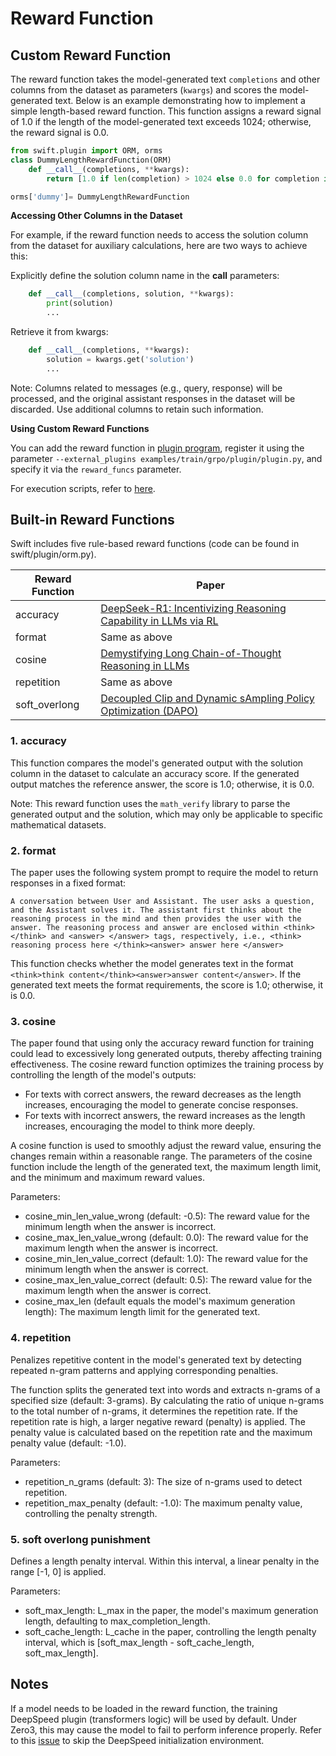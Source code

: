 # Reward Function
## Custom Reward Function
The reward function takes the model-generated text `completions` and other columns from the dataset as parameters (`kwargs`) and scores the model-generated text. Below is an example demonstrating how to implement a simple length-based reward function. This function assigns a reward signal of 1.0 if the length of the model-generated text exceeds 1024; otherwise, the reward signal is 0.0.

```python
from swift.plugin import ORM, orms
class DummyLengthRewardFunction(ORM)
    def __call__(completions, **kwargs):
        return [1.0 if len(completion) > 1024 else 0.0 for completion in completions]

orms['dummy']= DummyLengthRewardFunction
```

**Accessing Other Columns in the Dataset**

For example, if the reward function needs to access the solution column from the dataset for auxiliary calculations, here are two ways to achieve this:

Explicitly define the solution column name in the __call__ parameters:
```python
    def __call__(completions, solution, **kwargs):
        print(solution)
        ...
```

Retrieve it from kwargs:
```python
    def __call__(completions, **kwargs):
        solution = kwargs.get('solution')
        ...
```

Note: Columns related to messages (e.g., query, response) will be processed, and the original assistant responses in the dataset will be discarded. Use additional columns to retain such information.

**Using Custom Reward Functions**

You can add the reward function in [plugin program](https://github.com/modelscope/ms-swift/blob/main/examples/train/grpo/plugin/plugin.py), register it using the parameter `--external_plugins examples/train/grpo/plugin/plugin.py`, and specify it via the `reward_funcs` parameter.

For execution scripts, refer to [here](https://github.com/modelscope/ms-swift/tree/main/examples/train/grpo/plugin/run_external_reward_func.sh).

## Built-in Reward Functions
Swift includes five rule-based reward functions (code can be found in swift/plugin/orm.py).

| Reward Function | Paper |
|----------------|----------------------------------------------------------------------------|
| accuracy       | [DeepSeek-R1: Incentivizing Reasoning Capability in LLMs via RL](https://arxiv.org/abs/2501.12948) |
| format         | Same as above |
| cosine         | [Demystifying Long Chain-of-Thought Reasoning in LLMs](https://arxiv.org/abs/2502.03373) |
| repetition     | Same as above |
| soft_overlong  | [Decoupled Clip and Dynamic sAmpling Policy Optimization (DAPO)](https://arxiv.org/abs/2503.14476) |

### 1. **accuracy**

This function compares the model's generated output with the solution column in the dataset to calculate an accuracy score. If the generated output matches the reference answer, the score is 1.0; otherwise, it is 0.0.

Note: This reward function uses the `math_verify` library to parse the generated output and the solution, which may only be applicable to specific mathematical datasets.

### 2. **format**

The paper uses the following system prompt to require the model to return responses in a fixed format:
```
A conversation between User and Assistant. The user asks a question, and the Assistant solves it. The assistant first thinks about the reasoning process in the mind and then provides the user with the answer. The reasoning process and answer are enclosed within <think> </think> and <answer> </answer> tags, respectively, i.e., <think> reasoning process here </think><answer> answer here </answer>
```

This function checks whether the model generates text in the format `<think>think content</think><answer>answer content</answer>`. If the generated text meets the format requirements, the score is 1.0; otherwise, it is 0.0.

### 3. **cosine**

The paper found that using only the accuracy reward function for training could lead to excessively long generated outputs, thereby affecting training effectiveness. The cosine reward function optimizes the training process by controlling the length of the model's outputs:

- For texts with correct answers, the reward decreases as the length increases, encouraging the model to generate concise responses.
- For texts with incorrect answers, the reward increases as the length increases, encouraging the model to think more deeply.

A cosine function is used to smoothly adjust the reward value, ensuring the changes remain within a reasonable range. The parameters of the cosine function include the length of the generated text, the maximum length limit, and the minimum and maximum reward values.

Parameters:
- cosine_min_len_value_wrong (default: -0.5): The reward value for the minimum length when the answer is incorrect.
- cosine_max_len_value_wrong (default: 0.0): The reward value for the maximum length when the answer is incorrect.
- cosine_min_len_value_correct (default: 1.0): The reward value for the minimum length when the answer is correct.
- cosine_max_len_value_correct (default: 0.5): The reward value for the maximum length when the answer is correct.
- cosine_max_len (default equals the model's maximum generation length): The maximum length limit for the generated text.

### 4. **repetition**

Penalizes repetitive content in the model's generated text by detecting repeated n-gram patterns and applying corresponding penalties.

The function splits the generated text into words and extracts n-grams of a specified size (default: 3-grams). By calculating the ratio of unique n-grams to the total number of n-grams, it determines the repetition rate. If the repetition rate is high, a larger negative reward (penalty) is applied. The penalty value is calculated based on the repetition rate and the maximum penalty value (default: -1.0).

Parameters:
- repetition_n_grams (default: 3): The size of n-grams used to detect repetition.
- repetition_max_penalty (default: -1.0): The maximum penalty value, controlling the penalty strength.

### 5. **soft overlong punishment**
Defines a length penalty interval. Within this interval, a linear penalty in the range [-1, 0] is applied.

Parameters:
- soft_max_length: L_max in the paper, the model's maximum generation length, defaulting to max_completion_length.
- soft_cache_length: L_cache in the paper, controlling the length penalty interval, which is [soft_max_length - soft_cache_length, soft_max_length].

## Notes

If a model needs to be loaded in the reward function, the training DeepSpeed plugin (transformers logic) will be used by default. Under Zero3, this may cause the model to fail to perform inference properly. Refer to this [issue](https://github.com/modelscope/ms-swift/issues/4580) to skip the DeepSpeed initialization environment.
